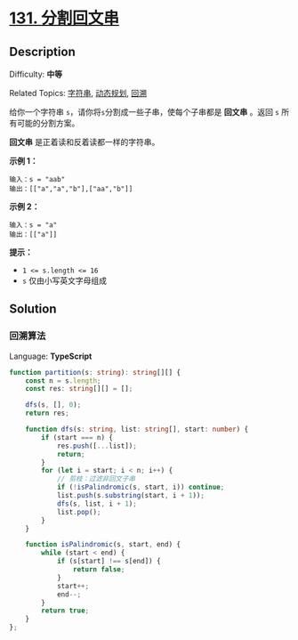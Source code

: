 # [131\. 分割回文串](https://leetcode.cn/problems/palindrome-partitioning/)

## Description

Difficulty: **中等**  

Related Topics: [字符串](https://leetcode.cn/tag/string/), [动态规划](https://leetcode.cn/tag/dynamic-programming/), [回溯](https://leetcode.cn/tag/backtracking/)

给你一个字符串 `s`，请你将`s`分割成一些子串，使每个子串都是 **回文串** 。返回 `s` 所有可能的分割方案。

**回文串** 是正着读和反着读都一样的字符串。

**示例 1：**

```
输入：s = "aab"
输出：[["a","a","b"],["aa","b"]]
```

**示例 2：**

```
输入：s = "a"
输出：[["a"]]
```

**提示：**

* `1 <= s.length <= 16`
* `s` 仅由小写英文字母组成

## Solution

### 回溯算法

Language: **TypeScript**

```typescript
function partition(s: string): string[][] {
    const n = s.length;
    const res: string[][] = [];

    dfs(s, [], 0);
    return res;

    function dfs(s: string, list: string[], start: number) {
        if (start === n) {
            res.push([...list]);
            return;
        }
        for (let i = start; i < n; i++) {
            // 剪枝：过滤非回文子串
            if (!isPalindromic(s, start, i)) continue;
            list.push(s.substring(start, i + 1));
            dfs(s, list, i + 1);
            list.pop();
        }
    }

    function isPalindromic(s, start, end) {
        while (start < end) {
            if (s[start] !== s[end]) {
                return false;
            }
            start++;
            end--;
        }
        return true;
    }
};
```
